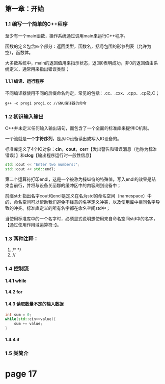 ## 第一章：开始

### 1.1 编写一个简单的C++程序

至少有一个main函数，操作系统通过调用main来运行C++程序。

函数的定义包含四个部分：返回类型，函数名，括号包围的形参列表（允许为空），函数体。

大多数系统中，main的返回值用来指示状态，返回0表明成功，非0的返回值由系统定义，通常用来指出错误类型；

#### 1.1.1 编译、运行程序

不同编译器使用不同的后缀命名约定，常见的包括：.cc、.cxx、.cpp、.cp及.C；

```shell
g++ -o prog1 prog1.cc //GNU编译器的命令
```



### 1.2 初识输入输出

C++并未定义任何输入输出语句，而包含了一个全面的标准库来提供IO机制。

一个流就是一个**字符序列**，是从IO设备读出或写入IO设备的。

标准库定义了4个IO对象：**cin**，**cout**，**cerr**【发出警告和错误消息（也称为标准错误）】和**clog**【输出程序运行时一般性信息】

```c++
std::cout << "Enter two numbers:";
std::cout << std::endl;
```

第二个运算符打印endl，这是一个被称为操纵符的特殊值，写入endl的效果是结束当前行，并将与设备关丽娜的缓冲区中的内容刷到设备中；

前缀std::指出名字cout和endl是定义在名为std的命名空间（namespace）中的，命名空间可以帮助我们避免不经意的名字定义冲突，以及使用库中相同名字导致的冲突。标准库定义的所有名字都在命名空间std中；

当使用标准库中的一个名字时，必须显式说明想使用来自命名空间std中的名字，【通过使用作用域运算符::】。



### 1.3 两种注释：

1. /*		*/
2. //



### 1.4 控制流

#### 1.4.1 while

#### 1.4.2 for

#### 1.4.3 读取数量不定的输入数据

```c++
int sum = 0;
while(std::cin>>value){
	sum += value;
}
```

#### 1.4.4 if



### 1.5 类简介

# page 17